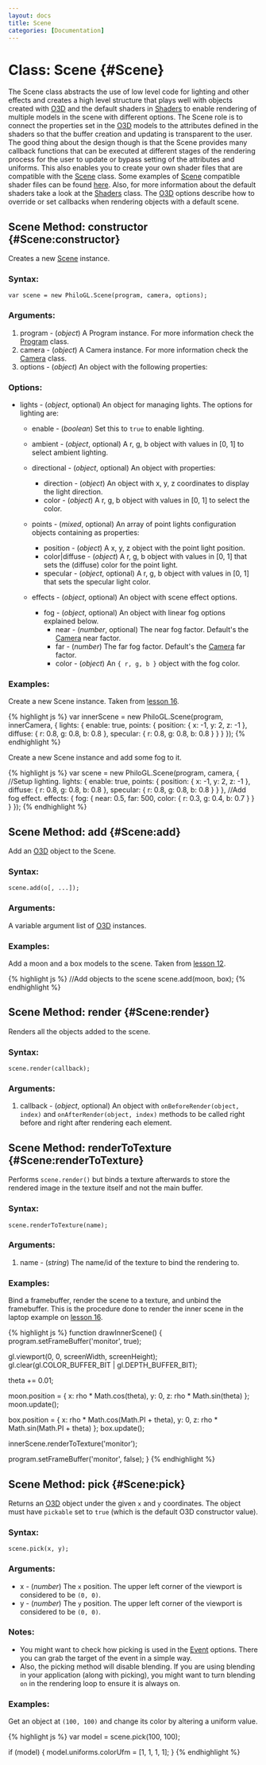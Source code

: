 ```yaml
--- 
layout: docs 
title: Scene 
categories: [Documentation]
---
```


Class: Scene {#Scene}
===============================

The Scene class abstracts the use of low level code for lighting and other effects and creates a high level structure that 
plays well with objects created with [O3D](o3d.html) and the default shaders in [Shaders](shaders.html) to enable rendering of multiple 
models in the scene with different options. The Scene role is to connect the properties set in the [O3D](o3d.html) models to the 
attributes defined in the shaders so that the buffer creation and updating is transparent to the user. 
The good thing about the design though is that the Scene provides many callback functions that can be executed at different 
stages of the rendering process for the user to update or bypass setting of the attributes and uniforms. This also enables you 
to create your own shader files that are compatible with the [Scene](scene.html) class. Some examples of [Scene](scene.html) compatible shader 
files can be found [here](https://github.com/senchalabs/philogl/tree/master/shaders). Also, for more information about the 
default shaders take a look at the [Shaders](shaders.html) class. The [O3D](o3d.html) options describe how to override or set callbacks when rendering 
objects with a default scene.


Scene Method: constructor {#Scene:constructor}
------------------------------------------------

Creates a new [Scene](scene.html) instance.

### Syntax:

	var scene = new PhiloGL.Scene(program, camera, options);

### Arguments:

1. program - (*object*) A Program instance. For more information check the [Program](program.html) class.
2. camera - (*object*) A Camera instance. For more information check the [Camera](camera.html) class.
3. options - (*object*) An object with the following properties:

### Options:

* lights - (*object*, optional) An object for managing lights. The options for lighting are:
  * enable - (*boolean*) Set this to `true` to enable lighting.
  * ambient - (*object*, optional) A r, g, b object with values in [0, 1] to select ambient lighting.
  * directional - (*object*, optional) An object with properties:
    * direction - (*object*) An object with x, y, z coordinates to display the light direction.
    * color - (*object*) A r, g, b object with values in [0, 1] to select the color.
  * points - (*mixed*, optional) An array of point lights configuration objects containing as properties:
    * position - (*object*) A x, y, z object with the point light position.
    * color|diffuse - (*object*) A r, g, b object with values in [0, 1] that sets the (diffuse) color for the point light.
    * specular - (*object*, optional) A r, g, b object with values in [0, 1] that sets the specular light color.
  * effects - (*object*, optional) An object with scene effect options.
    
    * fog - (*object*, optional) An object with linear fog options explained below.
      * near - (*number*, optional) The near fog factor. Default's the [Camera](camera.html) near factor.
      * far - (*number*) The far fog factor. Default's the [Camera](camera.html) far factor.
      * color - (*object*) An `{ r, g, b }` object with the fog color.

### Examples:

Create a new Scene instance. Taken from [lesson 16](http://senchalabs.github.com/philogl/PhiloGL/examples/lessons/16/).

{% highlight js %}
var innerScene = new PhiloGL.Scene(program, innerCamera, {
  lights: {
    enable: true,
    points: {
      position: {
        x: -1, y: 2, z: -1
      },
      diffuse: {
        r: 0.8, g: 0.8, b: 0.8
      },
      specular: {
        r: 0.8, g: 0.8, b: 0.8
      }
    }
  }
});
{% endhighlight %}

Create a new Scene instance and add some fog to it.

{% highlight js %}
var scene = new PhiloGL.Scene(program, camera, {
  //Setup lighting.
  lights: {
    enable: true,
    points: {
      position: {
        x: -1, y: 2, z: -1
      },
      diffuse: {
        r: 0.8, g: 0.8, b: 0.8
      },
      specular: {
        r: 0.8, g: 0.8, b: 0.8
      }
    }
  },
  //Add fog effect.
  effects: {
    fog: {
      near: 0.5,
      far: 500,
      color: {
        r: 0.3, g: 0.4, b: 0.7
      }
    }
  }
});
{% endhighlight %}




Scene Method: add {#Scene:add}
--------------------------------

Add an [O3D](o3d.html) object to the Scene.

### Syntax:

    scene.add(o[, ...]);

### Arguments:

A variable argument list of [O3D](o3d.html) instances.

### Examples:

Add a moon and a box models to the scene. Taken from [lesson 12](http://senchalabs.github.com/philogl/PhiloGL/examples/lessons/12/).

{% highlight js %}
//Add objects to the scene
scene.add(moon, box);
{% endhighlight %}


Scene Method: render {#Scene:render}
--------------------------------------

Renders all the objects added to the scene.

### Syntax:

    scene.render(callback);

### Arguments:

1. callback - (*object*, optional) An object with
   `onBeforeRender(object, index)` and
   `onAfterRender(object, index)` methods to be called right before and
right after rendering each element.


Scene Method: renderToTexture {#Scene:renderToTexture}
-------------------------------------------------------

Performs `scene.render()` but binds a texture afterwards to store the rendered image in the texture itself and not the main 
buffer.

### Syntax:

    scene.renderToTexture(name);

### Arguments:

1. name - (*string*) The name/id of the texture to bind the rendering to.

### Examples:

Bind a framebuffer, render the scene to a texture, and unbind the framebuffer. This is the procedure done 
to render the inner scene in the laptop example on [lesson 16](http://senchalabs.github.com/philogl/PhiloGL/examples/lessons/16/).

{% highlight js %}
function drawInnerScene() {
  program.setFrameBuffer('monitor', true);
  
  gl.viewport(0, 0, screenWidth, screenHeight);
  gl.clear(gl.COLOR_BUFFER_BIT | gl.DEPTH_BUFFER_BIT);
  
  theta += 0.01;
  
  moon.position = {
    x: rho * Math.cos(theta),
    y: 0,
    z: rho * Math.sin(theta)
  };
  moon.update();
  
  box.position = {
    x: rho * Math.cos(Math.PI + theta),
    y: 0,
    z: rho * Math.sin(Math.PI + theta)
  };
  box.update();
  
  innerScene.renderToTexture('monitor');
  
  program.setFrameBuffer('monitor', false);
}
{% endhighlight %}


Scene Method: pick {#Scene:pick}
--------------------------------

Returns an [O3D](o3d.html) object under the given `x` and `y`
coordinates. The object must have `pickable` set to `true` (which is
the default O3D constructor value).

### Syntax:

    scene.pick(x, y);

### Arguments:

* x - (*number*) The `x` position. The upper left corner of the viewport
is considered to be `(0, 0)`.
* y - (*number*) The `y` position. The upper left corner of the viewport
is considered to be `(0, 0)`.

### Notes:

 * You might want to check how picking is used in the [Event](event.html) options. There you can grab 
the target of the event in a simple way.
 * Also, the picking method will disable blending. If you are using
   blending in your application (along with picking), you might want to
   turn blending `on` in the rendering loop to ensure it is always on.

### Examples:

Get an object at `(100, 100)` and change its color by altering a
uniform value.

{% highlight js %}
var model = scene.pick(100, 100);

if (model) {
  model.uniforms.colorUfm = [1, 1, 1, 1];
}
{% endhighlight %}
